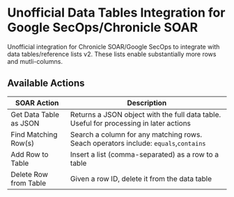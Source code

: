 # Unofficial Data Tables Integration for Google SecOps/Chronicle SOAR
Unofficial integration for Chronicle SOAR/Google SecOps to integrate with data tables/reference lists v2. These lists enable substantially more rows and mutli-columns.


## Available Actions
| SOAR Action | Description |
| ------------- | ------------- |
| Get Data Table as JSON | Returns a JSON object with the full data table. Useful for processing in later actions  |
| Find Matching Row(s) | Search a column for any matching rows. Seach operators include: `equals`,`contains`  |
| Add Row to Table | Insert a list (comma-separated) as a row to a table |
| Delete Row from Table | Given a row ID, delete it from the data table |
